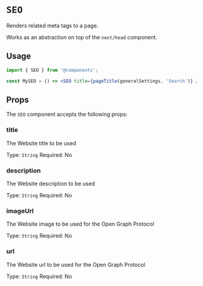 # `SEO`

Renders related meta tags to a page.

Works as an abstraction on top of the `next/head` component.

## Usage

```jsx
import { SEO } from '@components';

const MySEO = () => <SEO title={pageTitle(generalSettings, 'Search')} />;
```

## Props

The `SEO` component accepts the following props:

### title

The Website title to be used

Type: `String`
Required: No

### description

The Website description to be used

Type: `String`
Required: No

### imageUrl

The Website image to be used for the Open Graph Protocol

Type: `String`
Required: No

### url

The Website url to be used for the Open Graph Protocol

Type: `String`
Required: No
